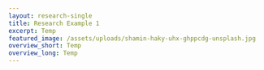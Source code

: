```yaml
---
layout: research-single
title: Research Example 1
excerpt: Temp
featured_image: /assets/uploads/shamin-haky-uhx-ghppcdg-unsplash.jpg
overview_short: Temp
overview_long: Temp
---
```

